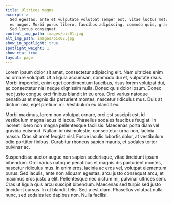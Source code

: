 ```yaml
---
title: Ultrices magna
excerpt: >-
  Sed egestas, ante et vulputate volutpat semper est, vitae luctus metus libero
  eu augue. Morbi purus libero, faucibus adipiscing, commodo quis, gravida est.
  Sed lectus consequat.
content_img_path: images/pic01.jpg
alt_img_path: images/pic02.jpg
show_in_spotlight: true
spotlight_weight: 1
show_cta: true
layout: page
---
```


 Lorem ipsum dolor sit amet, consectetur adipiscing elit. Nam ultricies enim ac ornare volutpat. Ut a ligula accumsan, commodo dui et, vulputate risus. Morbi imperdiet, enim eget condimentum faucibus, risus lorem volutpat dui, ac consectetur nisl neque dignissim nulla. Donec quis dolor ipsum. Donec nec justo congue orci finibus blandit in eu eros. Orci varius natoque penatibus et magnis dis parturient montes, nascetur ridiculus mus. Duis at dictum nisi, eget pretium mi. Vestibulum eu blandit ex.

Morbi maximus, lorem non volutpat ornare, orci est suscipit est, id vestibulum magna lacus id lacus. Phasellus sodales faucibus feugiat. In laoreet libero non magna pellentesque facilisis. Maecenas porta diam vel gravida euismod. Nullam id nisi molestie, consectetur urna non, lacinia massa. Cras sit amet feugiat nisl. Fusce iaculis lobortis dolor, at vestibulum odio porttitor finibus. Curabitur rhoncus sapien mauris, et sodales tortor pulvinar ac.

Suspendisse auctor augue non sapien scelerisque, vitae tincidunt ipsum bibendum. Orci varius natoque penatibus et magnis dis parturient montes, nascetur ridiculus mus. In enim eros, lacinia ac eros vel, volutpat elementum purus. Sed iaculis, ante non aliquam egestas, arcu justo consequat arcu, et maximus eros justo a elit. Pellentesque nec dictum mi, pulvinar ultrices sem. Cras ut ligula quis arcu suscipit bibendum. Maecenas sed turpis sed justo tincidunt cursus. In ut blandit felis. Sed a est diam. Phasellus volutpat nulla nunc, sed sodales leo dapibus non. Nulla facilisi.